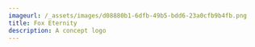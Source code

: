 ```yaml
---
imageurl: /_assets/images/d08880b1-6dfb-49b5-bdd6-23a0cfb9b4fb.png
title: Fox Eternity
description: A concept logo
---
```


